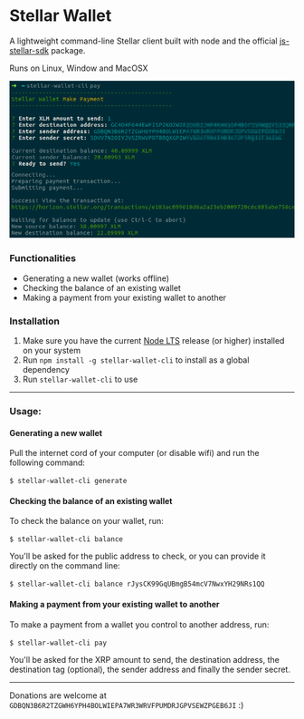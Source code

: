 # Stellar Wallet

A lightweight command-line Stellar client built with node and the official [js-stellar-sdk](https://stellar.github.io/js-stellar-sdk/) package.

Runs on Linux, Window and MacOSX

![Network diagram](screenshot.png)

### Functionalities
- Generating a new wallet (works offline)
- Checking the balance of an existing wallet
- Making a payment from your existing wallet to another

### Installation
1. Make sure you have the current [Node LTS](https://nodejs.org/en/) release (or higher) installed on your system
2. Run `npm install -g stellar-wallet-cli` to install as a global dependency
3. Run `stellar-wallet-cli` to use

---

### Usage:

#### Generating a new wallet

Pull the internet cord of your computer (or disable wifi) and run the following command:

`$ stellar-wallet-cli generate`

#### Checking the balance of an existing wallet

To check the balance on your wallet, run:

`$ stellar-wallet-cli balance`

You'll be asked for the public address to check, or you can provide it directly on the command line:

`$ stellar-wallet-cli balance rJysCK99GqUBmgB54mcV7NwxYH29NRs1QQ`

#### Making a payment from your existing wallet to another

To make a payment from a wallet you control to another address, run:

`$ stellar-wallet-cli pay`

You'll be asked for the XRP amount to send, the destination address, the destination tag (optional), the sender address and finally the sender secret.

---

Donations are welcome at `GDBQN3B6R2TZGWH6YPH4BOLWIEPA7WR3WRVFPUMDRJGPVSEWZPGEB6JI` :)
